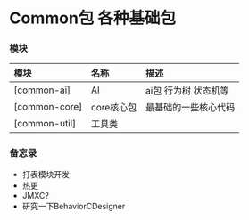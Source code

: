# Common包 各种基础包

### 模块

| 模块            | 名称      | 描述           |  
|:--------------|:--------|:-------------|
| [common-ai]   | AI      | ai包 行为树 状态机等 |
| [common-core] | core核心包 | 最基础的一些核心代码   |
| [common-util] | 工具类     |              |


### 备忘录
* 打表模块开发
* 热更
* JMXC?
* 研究一下BehaviorCDesigner

